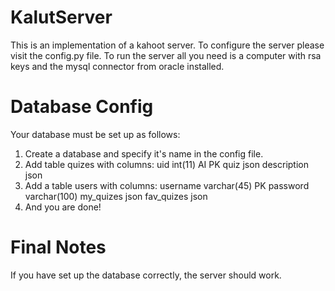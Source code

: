 # KalutServer
This is an implementation of a kahoot server.
To configure the server please visit the config.py file.
To run the server all you need is a computer with rsa keys and the mysql connector from oracle installed.
# Database Config
Your database must be set up as follows:
1. Create a database and specify it's name in the config file.
2. Add table quizes with columns:
   uid int(11) AI PK
   quiz json
   description json
3. Add a table users with columns:
   username varchar(45) PK
   password varchar(100)
   my_quizes json
   fav_quizes json
4. And you are done!
# Final Notes
If you have set up the database correctly, the server should work.
